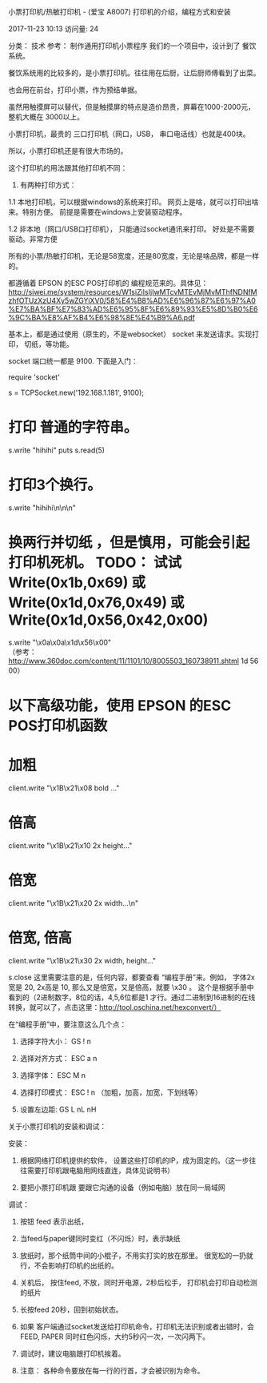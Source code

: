 小票打印机/热敏打印机 - (爱宝 A8007) 打印机的介绍，编程方式和安装

2017-11-23 10:13
访问量: 24

分类： 技术
参考： 制作通用打印机小票程序 
我们的一个项目中，设计到了 餐饮系统。

餐饮系统用的比较多的，是小票打印机。往往用在后厨，让后厨师傅看到了出菜。

也会用在前台，打印小票，作为预结单据。

虽然用触摸屏可以替代，但是触摸屏的特点是造价昂贵，屏幕在1000-2000元， 整机大概在 3000以上。

小票打印机，最贵的 三口打印机（网口，USB， 串口电话线）也就是400块。

所以，小票打印机还是有很大市场的。

这个打印机的用法跟其他打印机不同：

1. 有两种打印方式：

1.1 本地打印机，可以根据windows的系统来打印。 网页上是啥，就可以打印出啥来。特别方便。 前提是需要在windows上安装驱动程序。

1.2 非本地（网口/USB口打印机）， 只能通过socket通讯来打印。  好处是不需要驱动。非常方便

所有的小票/热敏打印机，无论是58宽度，还是80宽度，无论是啥品牌，都是一样的。

都遵循着 EPSON 的ESC POS打印机的 编程规范来的。具体见：  http://siwei.me/system/resources/W1siZiIsIjIwMTcvMTEvMjMvMThfNDNfMzhfOTUzXzU4Xy5wZGYiXV0/58%E4%B8%AD%E6%96%87%E6%97%A0%E7%BA%BF%E7%83%AD%E6%95%8F%E6%89%93%E5%8D%B0%E6%9C%BA%E8%AF%B4%E6%98%8E%E4%B9%A6.pdf

基本上，都是通过使用（原生的，不是websocket） socket 来发送请求。实现打印， 切纸，等功能。 

socket 端口统一都是 9100.  下面是入门：

require 'socket'

s = TCPSocket.new('192.168.1.181', 9100);

# 打印 普通的字符串。
s.write "hihihi"
puts s.read(5)

# 打印3个换行。 
s.write "hihihi\n\n\n"  
# 换两行并切纸 ，但是慎用，可能会引起打印机死机。  TODO： 试试Write(0x1b,0x69) 或 Write(0x1d,0x76,0x49) 或 Write(0x1d,0x56,0x42,0x00)
s.write "\x0a\x0a\x1d\x56\x00"  
（参考： http://www.360doc.com/content/11/1101/10/8005503_160738911.shtml    1d 56 00）

# 以下高级功能，使用 EPSON 的ESC POS打印机函数

# 加粗
client.write "\x1B\x21\x08  bold ..."

# 倍高
client.write "\x1B\x21\x10  2x height..."

# 倍宽
client.write "\x1B\x21\x20  2x width...\n"

# 倍宽, 倍高
client.write "\x1B\x21\x30 2x width, height..."


s.close
这里需要注意的是，任何内容，都要查看 “编程手册”来。例如， 字体2x宽是 20, 2x高是 10, 那么又是倍宽，又是倍高，就要 \x30 。  这个是根据手册中看到的（2进制数字，8位的话，4,5,6位都是1 才行。通过二进制到16进制的在线转换，就可以了，点击这里：http://tool.oschina.net/hexconvert/）

在“编程手册”中，要注意这么几个点：

1. 选择字符大小：   GS ! n 

2. 选择对齐方式：  ESC a n

3. 选择字体： ESC M n

4. 选择打印模式：  ESC ! n  （加粗，加高，加宽，下划线等）

5. 设置左边距:  GS L nL nH

关于小票打印机的安装和调试：

安装： 

1. 根据网络打印机提供的软件， 设置这些打印机的IP，成为固定的。（这一步往往需要打印机跟电脑用网线直连，具体见说明书）

2. 要把小票打印机跟 要跟它沟通的设备（例如电脑）放在同一局域网

调试：

1. 按钮 feed 表示出纸，

2. 当feed与paper键同时变红（不闪烁）时，表示缺纸

3. 放纸时，那个纸筒中间的小棍子，不用实打实的放在那里。 很宽松的一扔就行，不会影响打印机的出纸的。

4. 关机后， 按住feed, 不放，同时开电源，2秒后松手， 打印机会打印自动检测的纸片

5. 长按feed 20秒，回到初始状态。

6. 如果 客户端通过socket发送给打印机命令，打印机无法识别或者出错时，会  FEED, PAPER 同时红色闪烁，大约5秒闪一次，一次闪两下。

7. 调试时，建议电脑跟打印机挨着。

8. 注意： 各种命令要放在每一行的行首，才会被识别为命令。 
